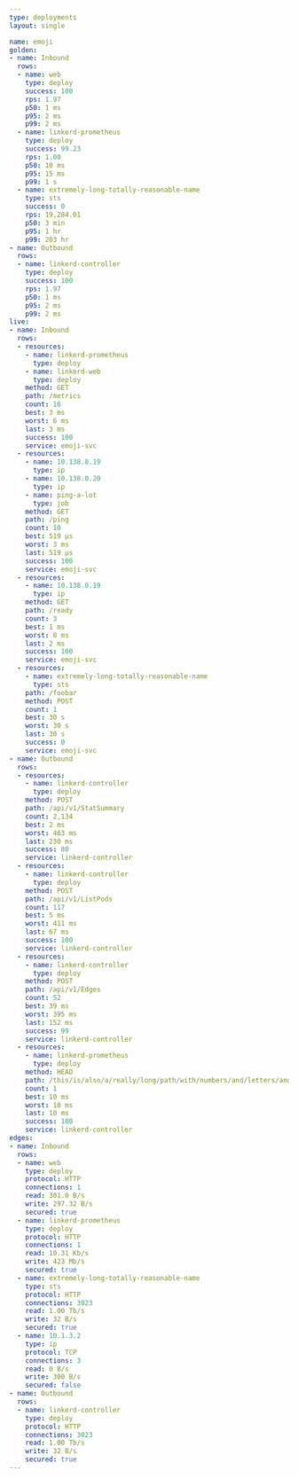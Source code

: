 ```yaml
---
type: deployments
layout: single

name: emoji
golden:
- name: Inbound
  rows:
  - name: web
    type: deploy
    success: 100
    rps: 1.97
    p50: 1 ms
    p95: 2 ms
    p99: 2 ms
  - name: linkerd-prometheus
    type: deploy
    success: 99.23
    rps: 1.00
    p50: 10 ms
    p95: 15 ms
    p99: 1 s
  - name: extremely-long-totally-reasonable-name
    type: sts
    success: 0
    rps: 19,284.01
    p50: 3 min
    p95: 1 hr
    p99: 203 hr
- name: Outbound
  rows:
  - name: linkerd-controller
    type: deploy
    success: 100
    rps: 1.97
    p50: 1 ms
    p95: 2 ms
    p99: 2 ms
live:
- name: Inbound
  rows:
  - resources:
    - name: linkerd-prometheus
      type: deploy
    - name: linkerd-web
      type: deploy
    method: GET
    path: /metrics
    count: 16
    best: 3 ms
    worst: 6 ms
    last: 3 ms
    success: 100
    service: emoji-svc
  - resources:
    - name: 10.138.0.19
      type: ip
    - name: 10.138.0.20
      type: ip
    - name: ping-a-lot
      type: job
    method: GET
    path: /ping
    count: 10
    best: 519 µs
    worst: 3 ms
    last: 519 µs
    success: 100
    service: emoji-svc
  - resources:
    - name: 10.138.0.19
      type: ip
    method: GET
    path: /ready
    count: 3
    best: 1 ms
    worst: 8 ms
    last: 2 ms
    success: 100
    service: emoji-svc
  - resources:
    - name: extremely-long-totally-reasonable-name
      type: sts
    path: /foobar
    method: POST
    count: 1
    best: 30 s
    worst: 30 s
    last: 30 s
    success: 0
    service: emoji-svc
- name: Outbound
  rows:
  - resources:
    - name: linkerd-controller
      type: deploy
    method: POST
    path: /api/v1/StatSummary
    count: 2,134
    best: 2 ms
    worst: 463 ms
    last: 230 ms
    success: 80
    service: linkerd-controller
  - resources:
    - name: linkerd-controller
      type: deploy
    method: POST
    path: /api/v1/ListPods
    count: 117
    best: 5 ms
    worst: 411 ms
    last: 67 ms
    success: 100
    service: linkerd-controller
  - resources:
    - name: linkerd-controller
      type: deploy
    method: POST
    path: /api/v1/Edges
    count: 52
    best: 39 ms
    worst: 395 ms
    last: 152 ms
    success: 99
    service: linkerd-controller
  - resources:
    - name: linkerd-prometheus
      type: deploy
    method: HEAD
    path: /this/is/also/a/really/long/path/with/numbers/and/letters/and/other/things/too
    count: 1
    best: 10 ms
    worst: 10 ms
    last: 10 ms
    success: 100
    service: linkerd-controller
edges:
- name: Inbound
  rows:
  - name: web
    type: deploy
    protocol: HTTP
    connections: 1
    read: 301.0 B/s
    write: 297.32 B/s
    secured: true
  - name: linkerd-prometheus
    type: deploy
    protocol: HTTP
    connections: 1
    read: 10.31 Kb/s
    write: 423 Mb/s
    secured: true
  - name: extremely-long-totally-reasonable-name
    type: sts
    protocol: HTTP
    connections: 3023
    read: 1.00 Tb/s
    write: 32 B/s
    secured: true
  - name: 10.1.3.2
    type: ip
    protocol: TCP
    connections: 3
    read: 0 B/s
    write: 300 B/s
    secured: false
- name: Outbound
  rows:
  - name: linkerd-controller
    type: deploy
    protocol: HTTP
    connections: 3023
    read: 1.00 Tb/s
    write: 32 B/s
    secured: true
---
```

